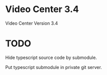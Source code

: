 # Video Center 3.4


Video Center Version 3.4


# TODO

Hide typescript source code by submodule.

Put typescript submodule in private git server.

